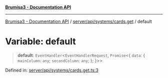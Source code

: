 [**Brumisa3 - Documentation API**](../../../../../README.md)

***

[Brumisa3 - Documentation API](../../../../../README.md) / [server/api/systems/cards.get](../README.md) / default

# Variable: default

> **default**: `EventHandler`\<`EventHandlerRequest`, `Promise`\<\{ `data`: \{ `mainColumn`: `any`; `secondColumn`: `any`; \}; \}\>\>

Defined in: [server/api/systems/cards.get.ts:3](https://github.com/your-repo/brumisa3-nuxt4/blob/main/server/api/systems/cards.get.ts#L3)
